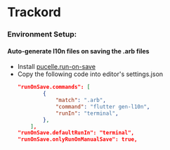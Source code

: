 # Trackord

### Environment Setup:

#### Auto-generate l10n files on saving the .arb files
- Install [pucelle.run-on-save](https://marketplace.cursorapi.com/items?itemName=pucelle.run-on-save)
- Copy the following code into editor's settings.json
    ```json
    "runOnSave.commands": [
            {
                "match": ".arb",
                "command": "flutter gen-l10n",
                "runIn": "terminal",
            },
        ],
    "runOnSave.defaultRunIn": "terminal",
    "runOnSave.onlyRunOnManualSave": true,
    ```
